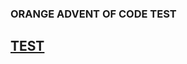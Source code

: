 <h3>ORANGE ADVENT OF CODE TEST</h3>
<h2><a href="https://adventofcode.com/2018/day/2">TEST</a></h2>
